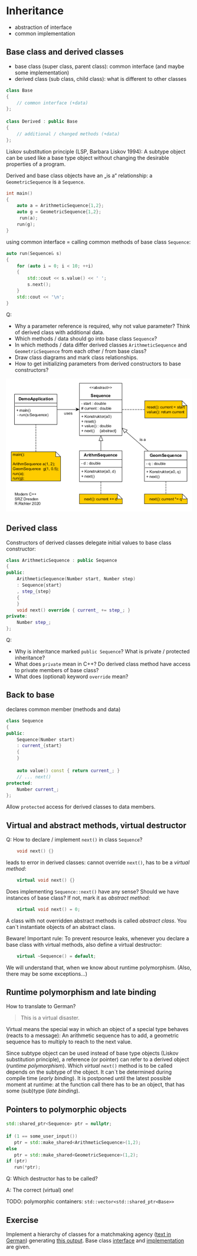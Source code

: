 # Inheritance

* abstraction of interface
* common implementation

## Base class and derived classes

* base class (super class, parent class): common interface (and maybe some implementation)
* derived class (sub class, child class): what is different to other classes

```cpp
class Base 
{
    // common interface (+data)
};

class Derived : public Base 
{
    // additional / changed methods (+data)
};
```

Liskov substitution principle (LSP, Barbara Liskov 1994): A subtype object can be used like a base type object without changing the desirable properties of a program.

Derived and base class objects have an „is a“ relationship: a `GeometricSequence` is a `Sequence`.

```cpp
int main()
{
    auto a = ArithmeticSequence{1,2};
    auto g = GeometricSequence{1,2};
     run(a);   
    run(g);
}
```

using common interface = calling common methods of base class `Sequence`:

```cpp
auto run(Sequence& s)
{
    for (auto i = 0; i < 10; ++i)
    {
        std::cout << s.value() << ' ';
        s.next();
    }
    std::cout << '\n';
}
```

Q: 

* Why a parameter reference is required, why not value parameter? Think of derived class with additional data.
* Which methods / data should go into base class `Sequence`?
* In which methods / data differ derived classes `ArithmeticSequence` and `GeometricSequence` from each other / from base class?
* Draw class diagrams and mark class relationships.
* How to get initializing parameters from derived constructors to base constructors? 

![UML class diagram](inheritance.png)

## Derived class

Constructors of derived classes delegate initial values to base class constructor:

```cpp
class ArithmeticSequence : public Sequence
{
public:
    ArithmeticSequence(Number start, Number step) 
    : Sequence{start}
    , step_{step} 
    {
    }    
    void next() override { current_ += step_; }
private:
    Number step_;
};
```

Q:    

* Why is inheritance marked `public Sequence`? What is private / protected inheritance?
* What does `private` mean in C++? Do derived class method have access to private members of base class?
* What does (optional) keyword `override` mean?

## Back to base 

declares common member (methods and data)

```cpp
class Sequence
{
public:
    Sequence(Number start) 
    : current_{start} 
    {
    }
    
    auto value() const { return current_; }
    // ... next()
protected:
    Number current_;
};
```

Allow `protected` access for derived classes to data members.

## Virtual and abstract methods, virtual destructor

Q: How to declare / implement `next()` in class `Sequence`?

```cpp
    void next() {}
```

leads to error in derived classes: cannot override `next()`, has to be a *virtual method*:

````cpp
    virtual void next() {}
````

Does implementing `Sequence::next()` have any sense? Should we have instances of base class? If not, mark it as *abstract method*:

```cpp
    virtual void next() = 0;
```

A class with not overridden abstract methods is called *abstract class*. You can`t instantiate objects of an abstract class.

Beware! Important rule:  To prevent resource leaks, whenever you declare a base class with virtual methods, also define a virtual destructor:

```cpp
    virtual ~Sequence() = default;
```

We will understand that, when we know about runtime polymorphism. (Also, there may be some exceptions...)

## Runtime polymorphism and late binding

How to translate to German?

> This is a virtual disaster.

Virtual means the special way in which an object of a special type behaves (reacts to a message): An arithmetic sequence has to add, a geometric sequence has to multiply to reach to the next value.

Since subtype object can be used instead of base type objects (Liskov substitution principle), a reference (or pointer) can refer to a derived object (*runtime polymorphism*). Which *virtual* `next()` method is to be called depends on the subtype of the object. It can`t be determined during compile time (*early binding*). It is postponed until the latest possible moment at runtime: at the function call there has to be an object, that has some (sub)type (*late binding*).

## Pointers to polymorphic objects

 ```cpp
std::shared_ptr<Sequence> ptr = nullptr;

if (1 == some_user_input())
    ptr = std::make_shared<ArithmeticSequence>(1,2);
else
    ptr = std::make_shared<GeometricSequence>(1,2);
if (ptr)
    run(*ptr);
 ```

Q: Which destructor has to be called?

A: The correct (virtual) one! 

TODO: polymorphic containers: `std::vector<std::shared_ptr<Base>>`

## Exercise

Implement a hierarchy of classes 
for a matchmaking agency 
([text in German](../examples/heiraten/heiraten.pdf))
generating [this output](../examples/heiraten/output.txt).
Base class 
[interface](../examples/heiraten/src/single.h)
and
[implementation](../examples/heiraten/src/single.h) 
are given. 




